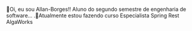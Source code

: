 👋Oi, eu sou Allan-Borges!! Aluno do segundo semestre de engenharia de software...
.🌱Atualmente estou fazendo curso Especialista Spring Rest AlgaWorks
